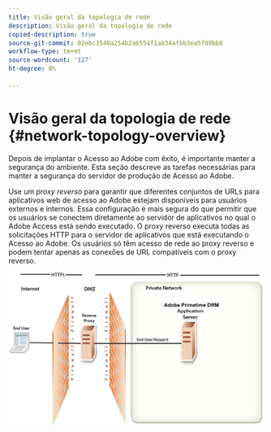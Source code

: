 ```yaml
---
title: Visão geral da topologia de rede
description: Visão geral da topologia de rede
copied-description: true
source-git-commit: 02ebc3548a254b2a6554f1ab34afbb3ea5f09bb8
workflow-type: tm+mt
source-wordcount: '127'
ht-degree: 0%

---
```


# Visão geral da topologia de rede {#network-topology-overview}

Depois de implantar o Acesso ao Adobe com êxito, é importante manter a segurança do ambiente. Esta seção descreve as tarefas necessárias para manter a segurança do servidor de produção de Acesso ao Adobe.

Use um *proxy reverso* para garantir que diferentes conjuntos de URLs para aplicativos web de acesso ao Adobe estejam disponíveis para usuários externos e internos. Essa configuração é mais segura do que permitir que os usuários se conectem diretamente ao servidor de aplicativos no qual o Adobe Access está sendo executado. O proxy reverso executa todas as solicitações HTTP para o servidor de aplicativos que está executando o Acesso ao Adobe. Os usuários só têm acesso de rede ao proxy reverso e podem tentar apenas as conexões de URL compatíveis com o proxy reverso.

<!--<a id="fig-frx-dcg-44"></a>-->

![](assets/AdobeAccess_4_SecureDeployment_web.png)
